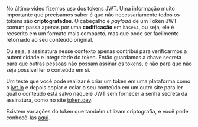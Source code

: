 No último vídeo fizemos uso dos tokens JWT. Uma informação muito importante que precisamos saber é que não necessariamente todos os tokens são **criptografados**. O cabeçalho e _payload_ de um Token JWT comum passa apenas por uma **codificação** em `base64`, ou seja, ele é reescrito em um formato mais compacto, mas que pode ser facilmente retornado ao seu conteúdo original.

Ou seja, a assinatura nesse contexto apenas contribui para verificarmos a autenticidade e integridade do token. Então guardamos a chave secreta para que outras pessoas não possam assinar os tokens, e não para que não seja possível ler o conteúdo em si.

Um teste que você pode realizar é criar um token em uma plataforma como o [jwt.io](https://jwt.io/) e depois copiar e colar o seu conteúdo em um outro site para ler qual o conteúdo está salvo naquele JWT sem fornecer a senha secreta da assinatura, como no site [token.dev](https://token.dev/).

Existem variações do token que também utilizam criptografia, e você pode conhecê-las [aqui](https://www.brunobrito.net.br/jose-jwt-jws-jwe-jwa-jwk-jwks/).